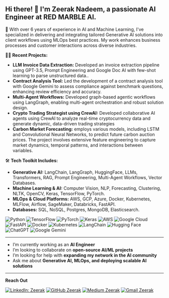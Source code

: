 ## Hi there! 👋 I'm Zeerak Nadeem, a passionate AI Engineer at RED MARBLE AI.

🚀 With over 6 years of experience in AI and Machine Learning, I've specialized in delivering and integrating tailored Generative AI solutions into client workflows using MLOps best practices. My work enhances business processes and customer interactions across diverse industries.

👨‍💻 **Recent Projects:**
- **LLM Invoice Data Extraction:** Developed an invoice extraction pipeline using GPT-3.5, Prompt Engineering and Google Doc AI with few-shot learning to parse unstructured data..
- **Contract Analysis Tool:** Led the development of a contract analysis tool with Google Gemini to assess compliance against benchmark questions, enhancing review efficiency and accuracy.
- **Multi-Agent Workflows:** Developed graph-based agentic workflows using LangGraph, enabling multi-agent orchestration and robust solution design.
- **Crypto Trading Strategist using CrewAI:** Developed collaborative AI agents using CrewAI to analyze real-time cryptocurrency data and generate dynamic, data-driven trading strategies
- **Carbon Market Forecasting:** employs various models, including LSTM and Convolutional Neural Networks, to predict future carbon auction prices. The project involves extensive feature engineering to capture market dynamics, temporal patterns, and interactions between variables.

🛠️ **Tech Toolkit Includes:**
- **Generative AI:** LangChain, LangGraph, HuggingFace, LLMs, Transformers, RAG, Prompt Engineering, Multi-Agent Workflows, Vector Databases.
- **Machine Learning & AI:** Computer Vision, NLP, Forecasting, Clustering, NLTK, OpenCV, Keras, TensorFlow, PyTorch.
- **MLOps & Cloud Platforms:** AWS, GCP, Azure, Docker, Kubernetes, MLFlow, Airflow, SageMaker, Databricks, FastAPI.
- **Databases:** SQL, NoSQL, Postgres, MongoDB, Elasticsearch.

![Python](https://img.shields.io/badge/Python-3776AB?style=for-the-badge&logo=python&logoColor=white)
![TensorFlow](https://img.shields.io/badge/TensorFlow-FF6F00?style=for-the-badge&logo=tensorflow&logoColor=white)
![PyTorch](https://img.shields.io/badge/PyTorch-EE4C2C?style=for-the-badge&logo=pytorch&logoColor=white)
![Keras](https://img.shields.io/badge/Keras-%23D00000.svg?style=for-the-badge&logo=Keras&logoColor=white)
![AWS](https://img.shields.io/badge/AWS-232F3E?style=for-the-badge&logo=amazon-aws&logoColor=white)
![Google Cloud](https://img.shields.io/badge/GoogleCloud-%234285F4.svg?style=for-the-badge&logo=google-cloud&logoColor=white)
![FastAPI](https://img.shields.io/badge/FastAPI-005571?style=for-the-badge&logo=fastapi)
![Docker](https://img.shields.io/badge/Docker-2496ED?style=for-the-badge&logo=docker&logoColor=white)
![Kubernetes](https://img.shields.io/badge/Kubernetes-326CE5?style=for-the-badge&logo=kubernetes&logoColor=white)
![LangChain](https://img.shields.io/badge/LangChain-FF5733?style=for-the-badge&logoColor=white)
![Hugging Face](https://img.shields.io/badge/HuggingFace-FFCC00?style=for-the-badge&logo=huggingface&logoColor=black)
![ChatGPT](https://img.shields.io/badge/ChatGPT-74aa9c?style=for-the-badge&logo=openai&logoColor=white)
![Google Gemini](https://img.shields.io/badge/Google%20Gemini-8E75B2?style=for-the-badge&logo=googlegemini&logoColor=white)

---

- I’m currently working as an **AI Engineer**
- I’m looking to collaborate on **open-source AI/ML projects**
- I’m looking for help with **expanding my network in the AI community**
- Ask me about **Generative AI, MLOps, and deploying scalable AI solutions**

---
**Reach Out**

[![LinkedIn: Zeerak](https://img.shields.io/badge/linkedin-%230077B5.svg?style=for-the-badge&logo=linkedin&logoColor=white&link=https://www.linkedin.com/in/zeerakwyne/)](https://www.linkedin.com/in/zeerakwyne/)
[![GitHub Zeerak](https://img.shields.io/badge/github-%23121011.svg?style=for-the-badge&logo=github&logoColor=white)](https://github.com/wyne1)
[![Medium Zeerak](https://img.shields.io/badge/Medium-12100E?style=for-the-badge&logo=medium&logoColor=white)](https://medium.com/@zeerakwyne)
[![Gmail Zeerak](https://img.shields.io/badge/Gmail-D14836?style=for-the-badge&logo=gmail&logoColor=white)](mailto:zeerak.wyne@gmail.com)


